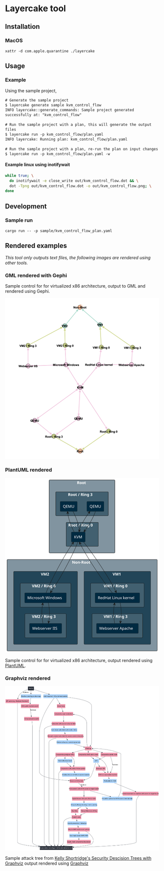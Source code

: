 # Layercake tool

## Installation

### MacOS

```
xattr -d com.apple.quarantine ./layercake
```
## Usage

### Example

Using the sample project,

```
# Generate the sample project
$ layercake generate sample kvm_control_flow
INFO layercake::generate_commands: Sample project generated successfully at: "kvm_control_flow"

# Run the sample project with a plan, this will generate the output files
$ layercake run -p kvm_control_flow/plan.yaml 
INFO layercake: Running plan: kvm_control_flow/plan.yaml

# Run the sample project with a plan, re-run the plan on input changes
$ layercake run -p kvm_control_flow/plan.yaml -w
```


#### Example linux using inotifywait

```bash
while true; \
  do inotifywait -e close_write out/kvm_control_flow.dot && \
  dot -Tpng out/kvm_control_flow.dot -o out/kvm_control_flow.png; \
done
```

## Development

### Sample run

```
cargo run -- -p sample/kvm_control_flow_plan.yaml
```

## Rendered examples

_This tool only outputs text files, the following images are rendered using other tools._

### GML rendered with Gephi

Sample control for for virtualized x86 architecture, output to GML and rendered using Gephi.

![Sample](images/sample-gml-gephi.png)

### PlantUML rendered

![Sample](images/kvm-plantuml.svg)

Sample control for for virtualized x86 architecture, output rendered using [PlantUML](https://plantuml.com/).

### Graphviz rendered

![Sample](images/attack-tree.svg)

Sample attack tree from [Kelly Shortridge's Security Descision Trees with Graphviz](https://kellyshortridge.com/blog/posts/security-decision-trees-with-graphviz/) output rendered using [Graphviz](https://graphviz.org/)

